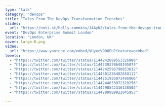 ```yaml
---
type: "talk"
category: "devops"
title: "Tales From The DevOps Transformation Trenches"
slides:
  url: "https://noti.st/holly-cummins/J4AyN2/tales-from-the-devops-transformation-trenches"
event: "DevOps Enterprise Summit London"
location: "London, UK"
cover: large-0.png
video:
  url: "https://www.youtube.com/embed/VUyxcV908EU?feature=oembed"
tweets:
  - "https://twitter.com/twitter/status/1144242889553326080"
  - "https://twitter.com/twitter/status/1144239378648195074"
  - "https://twitter.com/twitter/status/1144242596790853632"
  - "https://twitter.com/twitter/status/1144301236482650112"
  - "https://twitter.com/twitter/status/1144251985073496066"
  - "https://twitter.com/twitter/status/1144244853972320256"
  - "https://twitter.com/twitter/status/1144290542316138502"
  - "https://twitter.com/twitter/status/1144289989922045953"

---
```

